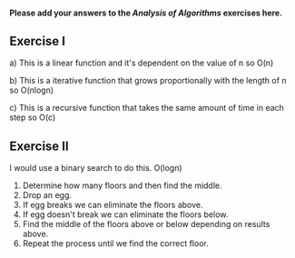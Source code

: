 #### Please add your answers to the **_Analysis of Algorithms_** exercises here.

## Exercise I

a) This is a linear function and it's dependent on the value of n so O(n)

b) This is a iterative function that grows proportionally with the length of n so O(nlogn)

c) This is a recursive function that takes the same amount of time in each step so O(c)

## Exercise II

I would use a binary search to do this. O(logn)

1. Determine how many floors and then find the middle.
2. Drop an egg.
3. If egg breaks we can eliminate the floors above.
4. If egg doesn't break we can eliminate the floors below.
5. Find the middle of the floors above or below depending on results above.
6. Repeat the process until we find the correct floor.

